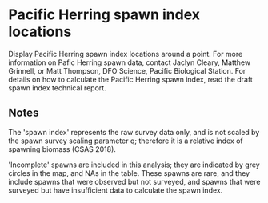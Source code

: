 # Pacific Herring spawn index locations

Display Pacific Herring spawn index locations around a point.
For more information on Pafic Herring spawn data, contact Jaclyn Cleary, Matthew Grinnell, or Matt Thompson, DFO Science, Pacific Biological Station.
For details on how to calculate the Pacific Herring spawn index, read the draft spawn index technical report.

## Notes

The 'spawn index' represents the raw survey data only, and is not scaled by the spawn survey scaling parameter q; therefore it is a relative index of spawning biomass (CSAS 2018).

'Incomplete' spawns are included in this analysis; they are indicated by grey circles in the map, and NAs in the table.
These spawns are rare, and they include spawns that were observed but not surveyed, and spawns that were surveyed but have insufficient data to calculate the spawn index.

